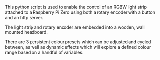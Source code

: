 This python script is used to enable the control of an RGBW light strip attached to a Raspberry Pi Zero using both a rotary encoder with a button and an http server.

The light strip and rotary encoder are embedded into a wooden, wall mounted headboard.

There are 3 persistent colour presets which can be adjusted and cycled between, as well as dynamic effects which will explore a defined colour range based on a handful of variables.
